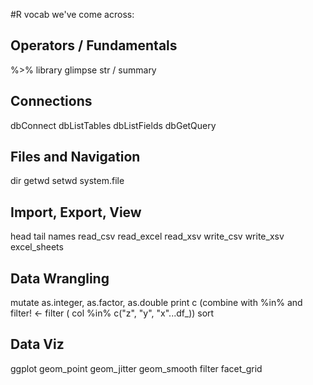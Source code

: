 #R vocab we've come across:

## Operators / Fundamentals
%>%
library
glimpse
str / summary

## Connections
dbConnect
dbListTables
dbListFields
dbGetQuery

## Files and Navigation
dir
getwd
setwd
system.file


## Import, Export, View
head
tail
names
read_csv
read_excel
read_xsv
write_csv
write_xsv
excel_sheets

## Data Wrangling
mutate
as.integer, as.factor, as.double
print
c (combine with %in% and filter! <- filter ( col %in% c("z", "y", "x"...df_))
sort

## Data Viz
ggplot
geom_point
geom_jitter
geom_smooth
filter
facet_grid
